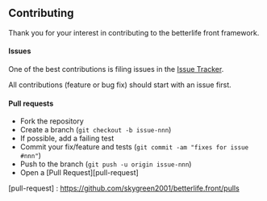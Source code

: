 ## Contributing

Thank you for your interest in contributing to the betterlife front framework.

#### Issues

One of the best contributions is filing issues in the [Issue Tracker][issue-tracker].

All contributions (feature or bug fix) should start with an issue first.

#### Pull requests

- Fork the repository
- Create a branch (`git checkout -b issue-nnn`)
- If possible, add a failing test
- Commit your fix/feature and tests (`git commit -am "fixes for issue #nnn"`)
- Push to the branch (`git push -u origin issue-nnn`)
- Open a [Pull Request][pull-request]


[issue-tracker]: https://github.com/skygreen2001/betterlife.front/issues
[pull-request] : https://github.com/skygreen2001/betterlife.front/pulls

